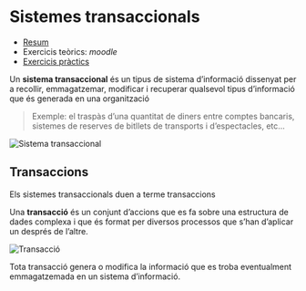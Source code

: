 Sistemes transaccionals
=======================

* [Resum](https://gitpitch.com/jrodr236/som/master?p=SistemesTransaccionals)
* Exercicis teòrics: *moodle*
* [Exercicis pràctics](ExercicisSistemesTransaccionals.md)



Un **sistema transaccional** és un tipus de sistema d’informació
dissenyat per a recollir, emmagatzemar, modificar i recuperar qualsevol
tipus d’informació que és generada en una organització

> Exemple: el traspàs d’una quantitat de diners entre comptes
    bancaris, sistemes de reserves de bitllets de transports i
    d’espectacles, etc...

![Sistema transaccional](http://www.dusaneinfotech.com/wp-content/uploads/2013/03/Transaction_system_Architecture1.jpg)

Transaccions
------------

Els sistemes transaccionals duen a terme transaccions

Una **transacció** és un conjunt d’accions que es fa sobre una estructura de dades complexa i que és format per diversos processos que s’han d’aplicar un després de l’altre.

![Transacció](https://vladmihalcea.files.wordpress.com/2014/01/transaction-workflow1.gif)

Tota transacció genera o modifica la informació que es troba eventualment emmagatzemada en un sistema d’informació.